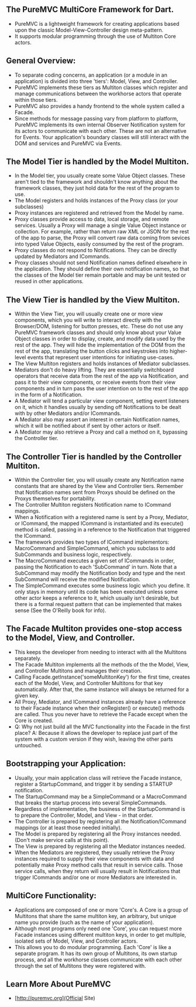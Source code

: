 ## The PureMVC MultiCore Framework for Dart.

* PureMVC is a lightweight framework for creating applications based upon the classic Model-View-Controller design meta-pattern.
* It supports modular programming through the use of Multiton Core actors.

## General Overview:

* To separate coding concerns, an application (or a module in an application) is divided into three 'tiers': Model, View, and Controller.
* PureMVC implements these tiers as Multiton classes which register and manage communications between the workhorse actors that operate within those tiers.
* PureMVC also provides a handy frontend to the whole system called a Facade.
* Since methods for message passing vary from platform to platform, PureMVC implements its own internal Observer Notification system for its actors to communicate with each other. These are not an alternative for Events. Your application's boundary classes will still interact with the DOM and services and PureMVC via Events.

## The Model Tier is handled by the Model Multiton.

* In the Model tier, you usually create some Value Object classes. These aren't tied to the framework and shouldn't know anything about the framework classes, they just hold data for the rest of the program to use.
* The Model registers and holds instances of the Proxy class (or your subclasses)
* Proxy instances are registered and retrieved from the Model by name.
* Proxy classes provide access to data, local storage, and remote services. Usually a Proxy will manage a single Value Object instance or collection. For example, rather than return raw XML or JSON for the rest of the app to parse, the Proxy will convert raw data coming from sevices into typed Value Objects, easily consumed by the rest of the program.
* Proxy classes do not respond to Notifications. They can be directly updated by Mediators and ICommands.
* Proxy classes should not send Notification names defined elsewhere in the application. They should define their own notification names, so that the classes of the Model tier remain portable and may be unit tested or reused in other applications.

## The View Tier is handled by the View Multiton.

* Within the View Tier, you will usually create one or more view components, which you will write to interact directly with the Browser/DOM, listening for button presses, etc. These do not use any PureMVC framework classes and should only know about your Value Object classes in order to display, create, and modify data used by the rest of the app. They will hide the implementation of the DOM from the rest of the app, translating the button clicks and keystrokes into higher-level events that represent user intentions for initiating use-cases.
* The View Multiton registers and holds instances of Mediator subclasses.
* Mediators don't do heavy lifting. They are essentially switchboard operators that receive data from the rest of the app via Notification, and pass it to their view components, or receive events from their view components and in turn pass the user intention on to the rest of the app in the form of a Notification.
* A Mediator will tend a particular view component, setting event listeners on it, which it handles usually by sending off Notifications to be dealt with by other Mediators and/or ICommands.
* A Mediator also may assert an interest in certain Notification names, which it will be notified about if sent by other actors or itself.
* A Mediator may also retrieve a Proxy and call a method on it, bypassing the Controller tier.

## The Controller Tier is handled by the Controller Multiton.

* Within the Controller tier, you will usually create any Notification name constants that are shared by the View and Controller tiers. Remember that Notification names sent from Proxys should be defined on the Proxys themselves for portability.
* The Controller Multiton registers Notification name to ICommand mappings.
* When a Notification with a registered name is sent by a Proxy, Mediator, or ICommand, the mapped ICommand is instantiated and its execute() method is called, passing in a reference to the Notification that triggered the ICommand.
* The framework provides two types of ICommand implementors: MacroCommand and SimpleCommand, which you subclass to add SubCommands and business logic, respectively.
* The MacroCommand executes a given set of ICommands in order, passing the Notification to each 'SubCommand' in turn. Note that a SubCommand may modify the Notification body and type and the next SubCommand will receive the modified Notification.
* The SimpleCommand executes some business logic which you define. It only stays in memory until its code has been executed unless some other actor keeps a reference to it, which usually isn't desirable, but there is a formal request pattern that can be implemented that makes sense (See the O'Reilly book for info).

## The Facade Multiton provides one-stop access to the Model, View, and Controller.

* This keeps the developer from needing to interact with all the Multitons separately.
* The Facade Multiton implements all the methods of the the Model, View, and Controller Multitons and manages their creation.
* Calling Facade.getInstance('someMultitonKey') for the first time, creates each of the Model, View, and Controller Multitons for that key automatically. After that, the same instance will always be returned for a given key.
* All Proxy, Mediator, and ICommand instances already have a reference to their Facade instance when their onRegister() or execute() methods are called. Thus you never have to retrieve the Facade except when the Core is created.
* Q: Why not just build all the MVC functionality into the Facade in the first place? A: Because it allows the developer to replace just part of the system with a custom version if they wish, leaving the other parts untouched.

## Bootstrapping your Application:

* Usually, your main application class will retrieve the Facade instance, register a StartupCommand, and trigger it by sending a STARTUP notification.
* The StartupCommand may be a SimpleCommand or a MacroCommand that breaks the startup process into several SimpleCommands.
* Regardless of implementation, the business of the StartupCommand is to prepare the Controller, Model, and View - in that order.
* The Controller is prepared by registering all the Notification/ICommand mappings (or at least those needed initially).
* The Model is prepared by registering all the Proxy instances needed. (Don't make service calls at this point).
* The View is prepared by registering all the Mediator instances needed.
* When the Mediators are registered, they usually retrieve the Proxy instances required to supply their view components with data and potentially make Proxy method calls that result in service calls. Those service calls, when they return will usually result in Notifications that trigger ICommands and/or one or more Mediators are interested in.

## MultiCore Functionality:

* Applications are composed of one or more 'Core's. A Core is a group of Multitons that share the same multiton key, an arbitrary, but unique name you provide (such as the name of your application).
* Although most programs only need one 'Core', you can request more Facade instances using different multiton keys, in order to get multiple, isolated sets of Model, View, and Controller actors.
* This allows you to do modular programming. Each 'Core' is like a separate program. It has its own group of Multitons, its own startup process, and all the workhorse classes communicate with each other through the set of Multitons they were registered with.

## Learn More About PureMVC
* [http://puremvc.org](Official Site)